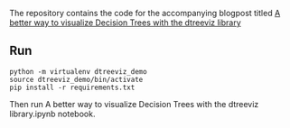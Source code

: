 
The repository contains the code for the accompanying blogpost titled [A better way to visualize Decision Trees with the dtreeviz library](https://towardsdatascience.com/a-better-way-to-visualize-decision-trees-with-the-dtreeviz-library-758994cdf05e?sk=ad5fcdf665e07388a829bb5320be9a6f)




## Run

```
python -m virtualenv dtreeviz_demo
source dtreeviz_demo/bin/activate
pip install -r requirements.txt

```
Then run A better way to visualize Decision Trees with the dtreeviz library.ipynb notebook.